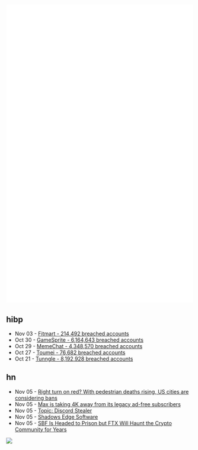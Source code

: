 ![Metrics](https://raw.githubusercontent.com/phixion/phixion/master/metrics.svg)

## hibp

<!--
for https://github.com/phixion/phixion/blob/main/.github/workflows/feeds.yml
-->
<!--START_SECTION:haveibeenpwnd-->
- Nov 03 - [Fitmart - 214,492 breached accounts](https://haveibeenpwned.com/PwnedWebsites#Fitmart)
- Oct 30 - [GameSprite - 6,164,643 breached accounts](https://haveibeenpwned.com/PwnedWebsites#GameSprite)
- Oct 29 - [MemeChat - 4,348,570 breached accounts](https://haveibeenpwned.com/PwnedWebsites#MemeChat)
- Oct 27 - [Toumei - 76,682 breached accounts](https://haveibeenpwned.com/PwnedWebsites#Toumei)
- Oct 21 - [Tunngle - 8,192,928 breached accounts](https://haveibeenpwned.com/PwnedWebsites#Tunngle)
<!--END_SECTION:haveibeenpwnd-->

## hn

<!--
for https://github.com/phixion/phixion/blob/main/.github/workflows/feeds.yml
-->
<!--START_SECTION:hn-->
- Nov 05 - [Right turn on red? With pedestrian deaths rising, US cities are considering bans](https://apnews.com/article/red-light-turn-pedestrian-bicyclist-deaths-7f5bdee9c7b3f4cbf005f1844f486123)
- Nov 05 - [Max is taking 4K away from its legacy ad-free subscribers](https://www.theverge.com/2023/11/2/23943859/max-4k-hbo-max-ad-free-subscribers)
- Nov 05 - [Topic: Discord Stealer](https://github.com/topics/discord-stealer)
- Nov 05 - [Shadows Edge Software](https://www.shadowsedge.mil/What-We-Do/)
- Nov 05 - [SBF Is Headed to Prison but FTX Will Haunt the Crypto Community for Years](https://gizmodo.com/ftx-fbi-sam-bankman-fried-cryptocurrency-data-1850990825)
<!--END_SECTION:hn-->

<!--
for https://yhype.me
-->
![](https://hit.yhype.me/github/profile?user_id=13013670)
